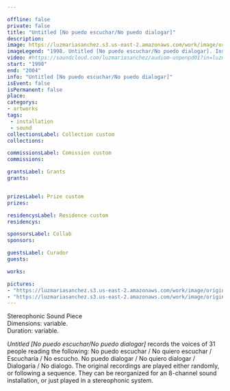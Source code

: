```yaml
---

offline: false
private: false
title: "Untitled [No puedo escuchar/No puedo dialogar]" 
description:
image: https://luzmariasanchez.s3.us-east-2.amazonaws.com/work/image/original/npenpd_vi01.jpg
imageLegend: "1998. Untitled [No puedo escuchar/No puedo dialogar]. Installation view." #Revisar año
video: #https://soundcloud.com/luzmariasanchez/audiom-unpenpd01?in=luzmariasanchez/sets/untitled-no-puedo-escucharno-puedo-dialogar&utm_source=clipboard&utm_medium=text&utm_campaign=social_sharing
start: "1998"
end: "2004"
info: "Untitled [No puedo escuchar/No puedo dialogar]"
isEvent: false
isPermanent: false
place:
categorys:
- artworks
tags:
 - installation
 - sound
collectionsLabel: Collection custom
collections:

commissionsLabel: Comission custom
commissions:

grantsLabel: Grants
grants:


prizesLabel: Prize custom
prizes:

residencysLabel: Residence custom
residencys:

sponsorsLabel: Collab
sponsors:

guestsLabel: Curador
guests:

works:

pictures:
- "https://luzmariasanchez.s3.us-east-2.amazonaws.com/work/image/original/npenpd_vi01.jpg | 1998. Untitled [No puedo escuchar/No puedo dialogar]. Installation view."
- "https://luzmariasanchez.s3.us-east-2.amazonaws.com/work/image/original/npenpd_vi02.jpg | 1998. Untitled [No puedo escuchar/No puedo dialogar]. Installation view."
---
```


Stereophonic Sound Piece \
Dimensions: variable. \
Duration: variable. 


*Untitled [No puedo escuchar/No puedo dialogar]* records the voices of 31 people reading the following: No puedo escuchar / No quiero escuchar / Escucharía / No escucho. No puedo dialogar / No quiero dialogar / Dialogaría / No dialogo. The original recordings are played either randomly, or following a sequence. They can be reorganized for an 8-channel sound installation, or just played in a stereophonic system. 

